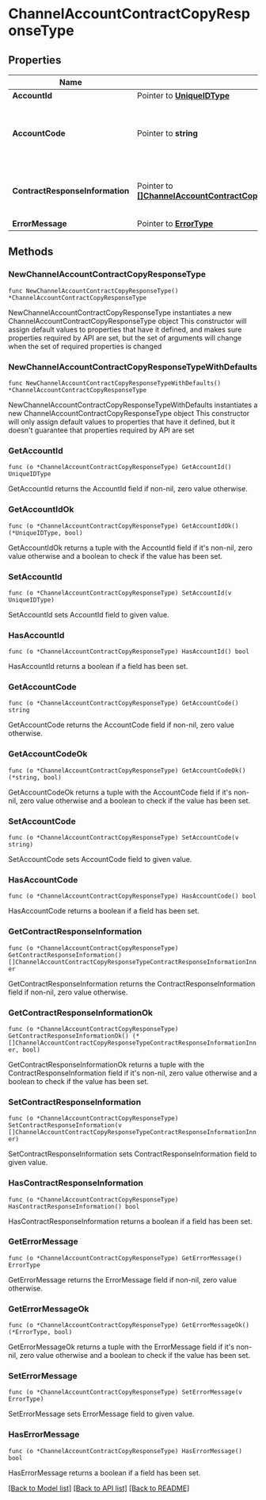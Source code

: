 # ChannelAccountContractCopyResponseType

## Properties

Name | Type | Description | Notes
------------ | ------------- | ------------- | -------------
**AccountId** | Pointer to [**UniqueIDType**](UniqueIDType.md) |  | [optional] 
**AccountCode** | Pointer to **string** | Target Account code to which contract is copied. | [optional] 
**ContractResponseInformation** | Pointer to [**[]ChannelAccountContractCopyResponseTypeContractResponseInformationInner**](ChannelAccountContractCopyResponseTypeContractResponseInformationInner.md) | Holds contract Id of the contract copied. | [optional] 
**ErrorMessage** | Pointer to [**ErrorType**](ErrorType.md) |  | [optional] 

## Methods

### NewChannelAccountContractCopyResponseType

`func NewChannelAccountContractCopyResponseType() *ChannelAccountContractCopyResponseType`

NewChannelAccountContractCopyResponseType instantiates a new ChannelAccountContractCopyResponseType object
This constructor will assign default values to properties that have it defined,
and makes sure properties required by API are set, but the set of arguments
will change when the set of required properties is changed

### NewChannelAccountContractCopyResponseTypeWithDefaults

`func NewChannelAccountContractCopyResponseTypeWithDefaults() *ChannelAccountContractCopyResponseType`

NewChannelAccountContractCopyResponseTypeWithDefaults instantiates a new ChannelAccountContractCopyResponseType object
This constructor will only assign default values to properties that have it defined,
but it doesn't guarantee that properties required by API are set

### GetAccountId

`func (o *ChannelAccountContractCopyResponseType) GetAccountId() UniqueIDType`

GetAccountId returns the AccountId field if non-nil, zero value otherwise.

### GetAccountIdOk

`func (o *ChannelAccountContractCopyResponseType) GetAccountIdOk() (*UniqueIDType, bool)`

GetAccountIdOk returns a tuple with the AccountId field if it's non-nil, zero value otherwise
and a boolean to check if the value has been set.

### SetAccountId

`func (o *ChannelAccountContractCopyResponseType) SetAccountId(v UniqueIDType)`

SetAccountId sets AccountId field to given value.

### HasAccountId

`func (o *ChannelAccountContractCopyResponseType) HasAccountId() bool`

HasAccountId returns a boolean if a field has been set.

### GetAccountCode

`func (o *ChannelAccountContractCopyResponseType) GetAccountCode() string`

GetAccountCode returns the AccountCode field if non-nil, zero value otherwise.

### GetAccountCodeOk

`func (o *ChannelAccountContractCopyResponseType) GetAccountCodeOk() (*string, bool)`

GetAccountCodeOk returns a tuple with the AccountCode field if it's non-nil, zero value otherwise
and a boolean to check if the value has been set.

### SetAccountCode

`func (o *ChannelAccountContractCopyResponseType) SetAccountCode(v string)`

SetAccountCode sets AccountCode field to given value.

### HasAccountCode

`func (o *ChannelAccountContractCopyResponseType) HasAccountCode() bool`

HasAccountCode returns a boolean if a field has been set.

### GetContractResponseInformation

`func (o *ChannelAccountContractCopyResponseType) GetContractResponseInformation() []ChannelAccountContractCopyResponseTypeContractResponseInformationInner`

GetContractResponseInformation returns the ContractResponseInformation field if non-nil, zero value otherwise.

### GetContractResponseInformationOk

`func (o *ChannelAccountContractCopyResponseType) GetContractResponseInformationOk() (*[]ChannelAccountContractCopyResponseTypeContractResponseInformationInner, bool)`

GetContractResponseInformationOk returns a tuple with the ContractResponseInformation field if it's non-nil, zero value otherwise
and a boolean to check if the value has been set.

### SetContractResponseInformation

`func (o *ChannelAccountContractCopyResponseType) SetContractResponseInformation(v []ChannelAccountContractCopyResponseTypeContractResponseInformationInner)`

SetContractResponseInformation sets ContractResponseInformation field to given value.

### HasContractResponseInformation

`func (o *ChannelAccountContractCopyResponseType) HasContractResponseInformation() bool`

HasContractResponseInformation returns a boolean if a field has been set.

### GetErrorMessage

`func (o *ChannelAccountContractCopyResponseType) GetErrorMessage() ErrorType`

GetErrorMessage returns the ErrorMessage field if non-nil, zero value otherwise.

### GetErrorMessageOk

`func (o *ChannelAccountContractCopyResponseType) GetErrorMessageOk() (*ErrorType, bool)`

GetErrorMessageOk returns a tuple with the ErrorMessage field if it's non-nil, zero value otherwise
and a boolean to check if the value has been set.

### SetErrorMessage

`func (o *ChannelAccountContractCopyResponseType) SetErrorMessage(v ErrorType)`

SetErrorMessage sets ErrorMessage field to given value.

### HasErrorMessage

`func (o *ChannelAccountContractCopyResponseType) HasErrorMessage() bool`

HasErrorMessage returns a boolean if a field has been set.


[[Back to Model list]](../README.md#documentation-for-models) [[Back to API list]](../README.md#documentation-for-api-endpoints) [[Back to README]](../README.md)


